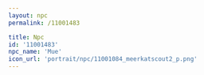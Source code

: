 ```yaml
---
layout: npc
permalink: /11001483

title: Npc
id: '11001483'
npc_name: 'Mue'
icon_url: 'portrait/npc/11001084_meerkatscout2_p.png'
---
```

